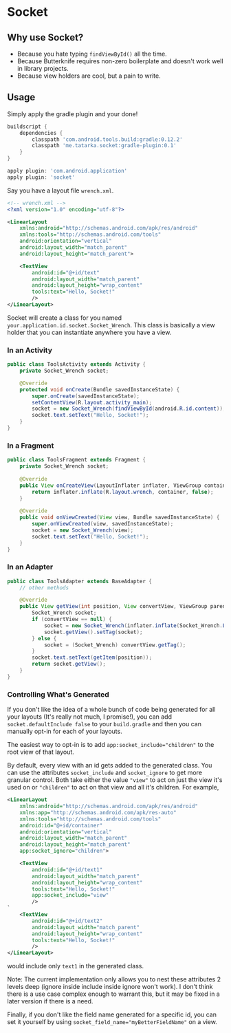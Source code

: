 Socket
======

## Why use Socket?

- Because you hate typing `findViewById()` all the time.
- Because Butterknife requires non-zero boilerplate and doesn't work well in library projects.
- Because view holders are cool, but a pain to write.

## Usage

Simply apply the gradle plugin and your done!

```groovy
buildscript {
    dependencies {
        classpath 'com.android.tools.build:gradle:0.12.2'
        classpath 'me.tatarka.socket:gradle-plugin:0.1'
    }
}

apply plugin: 'com.android.application'
apply plugin: 'socket'
```

Say you have a layout file `wrench.xml`.

```xml
<!-- wrench.xml -->
<?xml version="1.0" encoding="utf-8"?>

<LinearLayout
    xmlns:android="http://schemas.android.com/apk/res/android"
    xmlns:tools="http://schemas.android.com/tools"
    android:orientation="vertical" 
    android:layout_width="match_parent"
    android:layout_height="match_parent">

    <TextView
        android:id="@+id/text"
        android:layout_width="match_parent"
        android:layout_height="wrap_content"
        tools:text="Hello, Socket!"
        />
</LinearLayout>
```

Socket will create a class for you named `your.application.id.socket.Socket_Wrench`. This class is basically a view holder that you can instantiate anywhere you have a view.

### In an Activity

```java
public class ToolsActivity extends Activity {
    private Socket_Wrench socket;

    @Override
    protected void onCreate(Bundle savedInstanceState) {
        super.onCreate(savedInstanceState);
        setContentView(R.layout.activity_main);
        socket = new Socket_Wrench(findViewById(android.R.id.content));
        socket.text.setText("Hello, Socket!");
    }
}
```

### In a Fragment

```java
public class ToolsFragment extends Fragment {
    private Socket_Wrench socket;
    
    @Override
    public View onCreateView(LayoutInflater inflater, ViewGroup container, Bundle savedInstanceState) {
        return inflater.inflate(R.layout.wrench, container, false);
    }
    
    @Override
    public void onViewCreated(View view, Bundle savedInstanceState) {
        super.onViewCreated(view, savedInstanceState);
        socket = new Socket_Wrench(view);
        socket.text.setText("Hello, Socket!");
    }
}
```

### In an Adapter

```java
public class ToolsAdapter extends BaseAdapter {
    // other methods

    @Override
    public View getView(int position, View convertView, ViewGroup parent) {
        Socket_Wrench socket;
        if (convertView == null) {
            socket = new Socket_Wrench(inflater.inflate(Socket_Wrench.LAYOUT, parent, false));
            socket.getView().setTag(socket);
        } else {
            socket = (Socket_Wrench) convertView.getTag();
        }
        socket.text.setText(getItem(position));
        return socket.getView();
    }
}
```

### Controlling What's Generated

If you don't like the idea of a whole bunch of code being generated for all your layouts (It's really not much, I promise!), you can add `socket.defaultInclude false` to your `build.gradle` and then you can manually opt-in for each of your layouts.

The easiest way to opt-in is to add `app:socket_include="children"` to the root view of that layout.

By default, every view with an id gets added to the generated class. You can use the attributes `socket_include` and `socket_ignore` to get more granular control. Both take either the value `"view"` to act on just the view it's used on or `"children"` to act on that view and all it's children. For example,

```xml
<LinearLayout
    xmlns:android="http://schemas.android.com/apk/res/android"
    xmlns:app="http://schemas.android.com/apk/res-auto"
    xmlns:tools="http://schemas.android.com/tools"
    android:id="@+id/container"
    android:orientation="vertical"
    android:layout_width="match_parent"
    android:layout_height="match_parent"
    app:socket_ignore="children">

    <TextView
        android:id="@+id/text1"
        android:layout_width="match_parent"
        android:layout_height="wrap_content"
        tools:text="Hello, Socket!"
        app:socket_include="view"
        />
`   
    <TextView
        android:id="@+id/text2"
        android:layout_width="match_parent"
        android:layout_height="wrap_content"
        tools:text="Hello, Socket!"
        />
</LinearLayout>
```

would include only `text1` in the generated class.

Note: The current implementation only allows you to nest these attributes 2 levels deep (ignore inside include inside ignore won't work). I don't think there is a use case complex enough to warrant this, but it may be fixed in a later version if there is a need.

Finally, if you don't like the field name generated for a specific id, you can set it yourself by using `socket_field_name="myBetterFieldName"` on a view.
